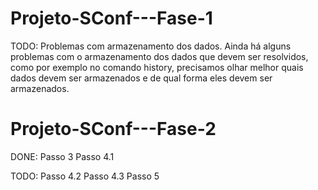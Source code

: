 # Projeto-SConf---Fase-1

TODO:
Problemas com armazenamento dos dados. Ainda há alguns problemas com o armazenamento dos dados que devem ser resolvidos, como por exemplo no comando history, precisamos olhar melhor quais dados devem ser armazenados e de qual forma eles devem ser armazenados.

# Projeto-SConf---Fase-2

DONE:
Passo 3
Passo 4.1

TODO:
Passo 4.2
Passo 4.3
Passo 5
